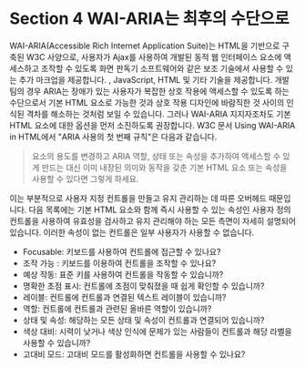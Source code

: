 # Section 4 WAI-ARIA는 최후의 수단으로

WAI-ARIA(Accessible Rich Internet Application Suite)는 HTML을 기반으로 구축된 W3C 사양으로, 사용자가 Ajax를 사용하여 개발된 동적 웹 인터페이스 요소에 액세스하고 조작할 수 있도록 화면 판독기 소프트웨어와 같은 보조 기술에서 사용할 수 있는 추가 마크업을 제공합니다. , JavaScript, HTML 및 기타 기술을 제공합니다. 개발팀의 경우 ARIA는 장애가 있는 사용자가 복잡한 상호 작용에 액세스할 수 있도록 하는 수단으로서 기본 HTML 요소로 가능한 것과 상호 작용 디자인에 바람직한 것 사이의 인식된 격차를 해소하는 것처럼 보일 수 있습니다. 그러나 WAI-ARIA 지지자조차도 기본 HTML 요소에 대한 옵션을 먼저 소진하도록 권장합니다. W3C 문서 Using WAI-ARIA in HTML에서 "ARIA 사용의 첫 번째 규칙"은 다음과 같습니다.

> 요소의 용도를 변경하고 ARIA 역할, 상태 또는 속성을 추가하여 액세스할 수 있게 만드는 대신 이미 내장된 의미와 동작을 갖춘 기본 HTML 요소 또는 속성을 사용할 수 있다면 그렇게 하세요.

이는 부분적으로 사용자 지정 컨트롤을 만들고 유지 관리하는 데 따른 오버헤드 때문입니다. 다음 목록에는 기본 HTML 요소와 함께 즉시 사용할 수 있는 속성인 사용자 정의 컨트롤을 사용하여 유효성을 검사하고 유지 관리해야 하는 모든 측면이 자세히 설명되어 있습니다. 이러한 속성이 없는 컨트롤은 일부 사용자가 사용할 수 없습니다.

- Focusable: 키보드를 사용하여 컨트롤에 접근할 수 있나요?
- 조작 가능 : 키보드를 이용하여 컨트롤을 조작할 수 있나요?
- 예상 작동: 표준 키를 사용하여 컨트롤을 작동할 수 있습니까?
- 명확한 초점 표시: 컨트롤에 초점이 맞춰졌을 때 쉽게 확인할 수 있습니까?
- 레이블: 컨트롤에 컨트롤과 연결된 텍스트 레이블이 있습니까?
- 역할: 컨트롤에 컨트롤과 관련된 올바른 역할이 있습니까?
- 상태 및 속성: 해당하는 모든 상태 및 속성이 컨트롤과 연결되어 있습니까?
- 색상 대비: 시력이 낮거나 색상 인식에 문제가 있는 사람들이 컨트롤과 해당 라벨을 사용할 수 있습니까?
- 고대비 모드: 고대비 모드를 활성화하면 컨트롤을 사용할 수 있나요?

